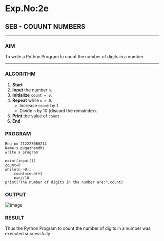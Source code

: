 # Exp.No:2e  
## SEB - COUUNT NUMBERS

---

### AIM  
To write a Python Program to count the number of digits in a number.



---

### ALGORITHM


1. **Start**
2. **Input** the number `n`.
3. **Initialize** `count = 0`.
4. **Repeat** while `n > 0`:
   - Increase `count` by 1.
   - Divide `n` by 10 (discard the remainder).
5. **Print** the value of `count`.
6. **End**

### PROGRAM
```
Reg no-212223060214
Name-s pugazhendhi
write a program 

n=int(input())
count=0
while(n >0):
    count=count+1
    n=n//10
print("The number of digits in the number are:",count)
```
### OUTPUT

![image](https://github.com/user-attachments/assets/3a32dd8b-a282-49f6-8ada-3533665ea5d0)


### RESULT
Thus the Python Program to count the number of digits in a number was executed successfully
